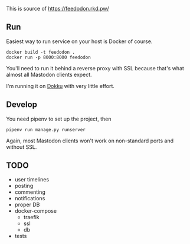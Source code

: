 This is source of https://feedodon.rkd.pw/

## Run

Easiest way to run service on your host is Docker of course.

```
docker build -t feedodon .
docker run -p 8000:8000 feedodon
```

You'll need to run it behind a reverse proxy with SSL because that's
what almost all Mastodon clients expect.

I'm running it on [Dokku](http://dokku.viewdocs.io/dokku/) with very
little effort.

## Develop

You need pipenv to set up the project, then

```
pipenv run manage.py runserver
```

Again, most Mastodon clients won't work on non-standard ports and
without SSL.

## TODO

- user timelines
- posting
- commenting
- notifications
- proper DB
- docker-compose
    - traefik
    - ssl
    - db
- tests
